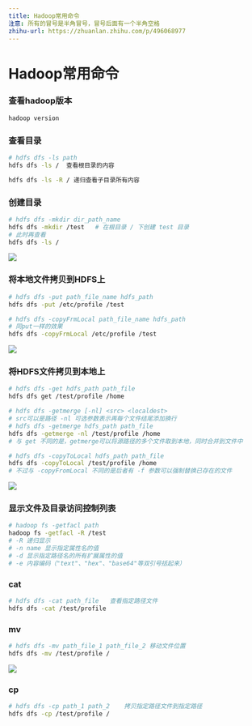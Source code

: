 ```yaml
---
title: Hadoop常用命令
注意: 所有的冒号是半角冒号，冒号后面有一个半角空格
zhihu-url: https://zhuanlan.zhihu.com/p/496068977
---
```


# Hadoop常用命令

### 查看hadoop版本

```sh
hadoop version
```

### 查看目录

```sh
# hdfs dfs -ls path
hdfs dfs -ls /	查看根目录的内容

hdfs dfs -ls -R / 递归查看子目录所有内容
```

### 创建目录

```sh
# hdfs dfs -mkdir dir_path_name
hdfs dfs -mkdir /test	# 在根目录 / 下创建 test 目录
# 此时再查看
hdfs dfs -ls /
```

![](http://www.droliz.cn/markdown_img/Pasted%20image%2020220318090517.png)

### 将本地文件拷贝到HDFS上

```sh
# hdfs dfs -put path_file_name hdfs_path
hdfs dfs -put /etc/profile /test

# hdfs dfs -copyFrmLocal path_file_name hdfs_path
# 同put一样的效果
hdfs dfs -copyFrmLocal /etc/profile /test
```

![](http://www.droliz.cn/markdown_img/Pasted%20image%2020220318091658.png)

### 将HDFS文件拷贝到本地上

```sh
# hdfs dfs -get hdfs_path path_file
hdfs dfs get /test/profile /home

# hdfs dfs -getmerge [-nl] <src> <localdest>
# src可以是路径 -nl 可选参数表示再每个文件结尾添加换行
# hdfs dfs -getmerge hdfs_path path_file
hdfs dfs -getmerge -nl /test/profile /home
# 与 get 不同的是，getmerge可以将源路径的多个文件取到本地，同时合并到文件中

# hdfs dfs -copyToLocal hdfs_path path_file
hdfs dfs -copyToLocal /test/profile /home
# 不过与 -copyFromLocal 不同的是后者有 -f 参数可以强制替换已存在的文件
```

![](http://www.droliz.cn/markdown_img/Pasted%20image%2020220318092244.png)

### 显示文件及目录访问控制列表

```sh
# hadoop fs -getfacl path
hadoop fs -getfacl -R /test
# -R 递归显示
# -n name 显示指定属性名的值
# -d 显示指定路径名的所有扩展属性的值
# -e 内容编码（"text"、"hex"、"base64"等双引号括起来）
```

### cat
```sh
# hdfs dfs -cat path_file 	查看指定路径文件
hdfs dfs -cat /test/profile
```

### mv
```sh
# hdfs dfs -mv path_file_1 path_file_2 移动文件位置
hdfs dfs -mv /test/profile /
```

![](http://www.droliz.cn/markdown_img/Pasted%20image%2020220318094039.png)

### cp
```sh
# hdfs dfs -cp path_1 path_2 	拷贝指定路径文件到指定路径
hdfs dfs -cp /test/profile /
```

